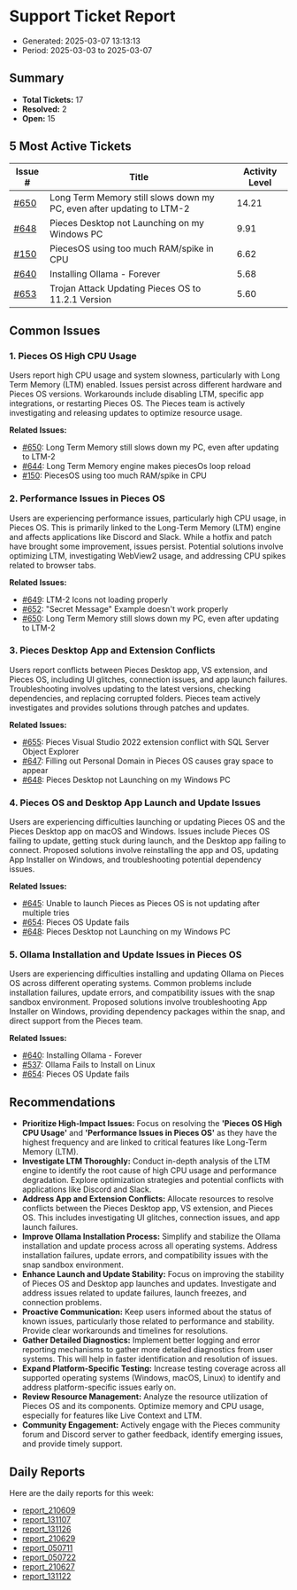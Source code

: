 # Support Ticket Report
- Generated: 2025-03-07 13:13:13
- Period: 2025-03-03 to 2025-03-07

## Summary
- **Total Tickets:** 17
- **Resolved:** 2
- **Open:** 15

## 5 Most Active Tickets
| Issue # | Title | Activity Level |
|---------|-------|----------------|
| [#650](https://github.com/pieces-app/support/issues/650) | Long Term Memory still slows down my PC, even after updating to LTM-2 | 14.21 |
| [#648](https://github.com/pieces-app/support/issues/648) | Pieces Desktop not Launching on my Windows PC | 9.91 |
| [#150](https://github.com/pieces-app/support/issues/150) | PiecesOS using too much RAM/spike in CPU | 6.62 |
| [#640](https://github.com/pieces-app/support/issues/640) | Installing Ollama - Forever | 5.68 |
| [#653](https://github.com/pieces-app/support/issues/653) | Trojan Attack Updating Pieces OS to 11.2.1 Version | 5.60 |

## Common Issues
### 1. Pieces OS High CPU Usage
Users report high CPU usage and system slowness, particularly with Long Term Memory (LTM) enabled.  Issues persist across different hardware and Pieces OS versions.  Workarounds include disabling LTM, specific app integrations, or restarting Pieces OS.  The Pieces team is actively investigating and releasing updates to optimize resource usage.

**Related Issues:**
- [#650](https://github.com/pieces-app/support/issues/650): Long Term Memory still slows down my PC, even after updating to LTM-2
- [#644](https://github.com/pieces-app/support/issues/644): Long Term Memory engine makes piecesOs loop reload
- [#150](https://github.com/pieces-app/support/issues/150): PiecesOS using too much RAM/spike in CPU

### 2. Performance Issues in Pieces OS
Users are experiencing performance issues, particularly high CPU usage, in Pieces OS. This is primarily linked to the Long-Term Memory (LTM) engine and affects applications like Discord and Slack. While a hotfix and patch have brought some improvement, issues persist. Potential solutions involve optimizing LTM, investigating WebView2 usage, and addressing CPU spikes related to browser tabs.

**Related Issues:**
- [#649](https://github.com/pieces-app/support/issues/649): LTM-2 Icons not loading properly
- [#652](https://github.com/pieces-app/support/issues/652): "Secret Message" Example doesn't work properly
- [#650](https://github.com/pieces-app/support/issues/650): Long Term Memory still slows down my PC, even after updating to LTM-2

### 3. Pieces Desktop App and Extension Conflicts
Users report conflicts between Pieces Desktop app, VS extension, and Pieces OS, including UI glitches, connection issues, and app launch failures. Troubleshooting involves updating to the latest versions, checking dependencies, and replacing corrupted folders. Pieces team actively investigates and provides solutions through patches and updates.

**Related Issues:**
- [#655](https://github.com/pieces-app/support/issues/655): Pieces Visual Studio 2022 extension conflict with SQL Server Object Explorer
- [#647](https://github.com/pieces-app/support/issues/647): Filling out Personal Domain in Pieces OS causes gray space to appear
- [#648](https://github.com/pieces-app/support/issues/648): Pieces Desktop not Launching on my Windows PC

### 4. Pieces OS and Desktop App Launch and Update Issues
Users are experiencing difficulties launching or updating Pieces OS and the Pieces Desktop app on macOS and Windows. Issues include Pieces OS failing to update, getting stuck during launch, and the Desktop app failing to connect. Proposed solutions involve reinstalling the app and OS, updating App Installer on Windows, and troubleshooting potential dependency issues.

**Related Issues:**
- [#645](https://github.com/pieces-app/support/issues/645): Unable to launch Pieces as Pieces OS is not updating after multiple tries
- [#654](https://github.com/pieces-app/support/issues/654): Pieces OS Update fails
- [#648](https://github.com/pieces-app/support/issues/648): Pieces Desktop not Launching on my Windows PC

### 5. Ollama Installation and Update Issues in Pieces OS
Users are experiencing difficulties installing and updating Ollama on Pieces OS across different operating systems.  Common problems include installation failures, update errors, and compatibility issues with the snap sandbox environment. Proposed solutions involve troubleshooting App Installer on Windows, providing dependency packages within the snap, and direct support from the Pieces team.

**Related Issues:**
- [#640](https://github.com/pieces-app/support/issues/640): Installing Ollama - Forever
- [#537](https://github.com/pieces-app/support/issues/537): Ollama Fails to Install on Linux
- [#654](https://github.com/pieces-app/support/issues/654): Pieces OS Update fails


## Recommendations
- **Prioritize High-Impact Issues:** Focus on resolving the **'Pieces OS High CPU Usage'** and **'Performance Issues in Pieces OS'** as they have the highest frequency and are linked to critical features like Long-Term Memory (LTM).
- **Investigate LTM Thoroughly:** Conduct in-depth analysis of the LTM engine to identify the root cause of high CPU usage and performance degradation. Explore optimization strategies and potential conflicts with applications like Discord and Slack.
- **Address App and Extension Conflicts:** Allocate resources to resolve conflicts between the Pieces Desktop app, VS extension, and Pieces OS.  This includes investigating UI glitches, connection issues, and app launch failures.
- **Improve Ollama Installation Process:** Simplify and stabilize the Ollama installation and update process across all operating systems. Address installation failures, update errors, and compatibility issues with the snap sandbox environment.
- **Enhance Launch and Update Stability:**  Focus on improving the stability of Pieces OS and Desktop app launches and updates. Investigate and address issues related to update failures, launch freezes, and connection problems.
- **Proactive Communication:** Keep users informed about the status of known issues, particularly those related to performance and stability. Provide clear workarounds and timelines for resolutions.
- **Gather Detailed Diagnostics:** Implement better logging and error reporting mechanisms to gather more detailed diagnostics from user systems. This will help in faster identification and resolution of issues.
- **Expand Platform-Specific Testing:** Increase testing coverage across all supported operating systems (Windows, macOS, Linux) to identify and address platform-specific issues early on.
- **Review Resource Management:**  Analyze the resource utilization of Pieces OS and its components. Optimize memory and CPU usage, especially for features like Live Context and LTM.
- **Community Engagement:**  Actively engage with the Pieces community forum and Discord server to gather feedback, identify emerging issues, and provide timely support.

## Daily Reports
Here are the daily reports for this week:

- [report_210609](daily/2025-03-04/report_210609.md)
- [report_131107](daily/2025-03-04/report_131107.md)
- [report_131126](daily/2025-03-05/report_131126.md)
- [report_210629](daily/2025-03-05/report_210629.md)
- [report_050711](daily/2025-03-05/report_050711.md)
- [report_050722](daily/2025-03-06/report_050722.md)
- [report_210627](daily/2025-03-06/report_210627.md)
- [report_131122](daily/2025-03-06/report_131122.md)
